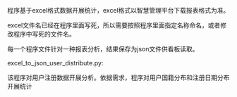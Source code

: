 程序基于excel格式数据开展统计，excel格式以智慧管理平台下载报表格式为准。

excel文件名已经在程序里面写死，所以需要按照程序里面指定名称命名，或者修改程序中写死的文件名。

每一个程序文件针对一种报表分析，结果保存为json文件供看板读取。

excel_to_json_user_distribute.py:

该程序对用户注册数据开展分析。依据需求，程序对用户国籍分布和注册日期分布开展统计



